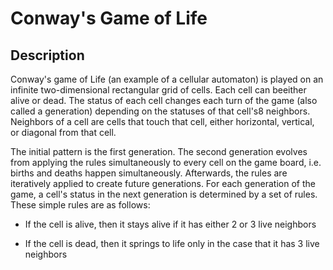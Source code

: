 Conway's Game of Life
=======================

Description
------------

Conway's game of Life (an example of a cellular automaton) is played on an infinite two-dimensional rectangular grid of cells. Each cell can beeither alive or dead. The status of each cell changes each turn of the game (also called a generation) depending on the statuses of that cell's8 neighbors. Neighbors of a cell are cells that touch that cell, either horizontal, vertical, or diagonal from that cell.

The initial pattern is the first generation. The second generation evolves from applying the rules simultaneously to every cell on the game board, i.e. births and deaths happen simultaneously. Afterwards, the rules are iteratively applied to create future generations. For each generation of the game, a cell's status in the next generation is determined by a set of rules. These simple rules are as follows:

* If the cell is alive, then it stays alive if it has either 2 or 3 live neighbors

* If the cell is dead, then it springs to life only in the case that it has 3 live neighbors

